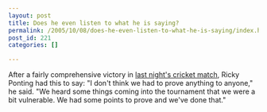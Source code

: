 ```yaml
---
layout: post
title: Does he even listen to what he is saying?
permalink: /2005/10/08/does-he-even-listen-to-what-he-is-saying/index.html
post_id: 221
categories: []

---
```


 
After a fairly comprehensive victory in <a href="http://aus.cricinfo.com/db/ARCHIVE/2005-06/SUPERS/SCORECARDS/AUS_ICC-XI_SUPERS_ODI2_07OCT2005.html" target="_blank">last night's cricket match</a>, Ricky Ponting had this to say:
<quote>
"I don't think we had to prove anything to anyone," he said. "We heard some things coming into the tournament that we were a bit vulnerable. We had some points to prove and we've done that." 
</quote>


